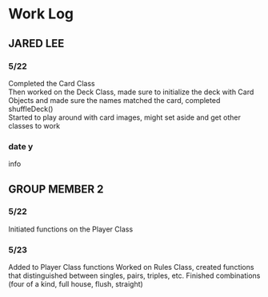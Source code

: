 # Work Log

## JARED LEE

### 5/22

Completed the Card Class  
Then worked on the Deck Class, made sure to initialize the deck with Card Objects and made sure the names matched the card, completed shuffleDeck()  
Started to play around with card images, might set aside and get other classes to work

### date y

info


## GROUP MEMBER 2

### 5/22

Initiated functions on the Player Class

### 5/23

Added to Player Class functions
Worked on Rules Class, created functions that distinguished between singles, pairs, triples, etc.
Finished combinations (four of a kind, full house, flush, straight)
